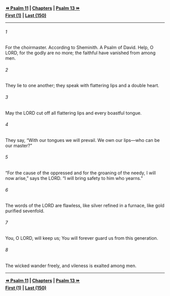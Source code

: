   
**[⏪ Psalm 11](./Psalm%2011.md) | [Chapters](./_index.md) | [Psalm 13 ⏩](./Psalm%2013.md)**  
**[First (1)](./Psalm%201.md) | [Last (150)](./Psalm%20150.md)**  
  
---  
  
###### 1  
For the choirmaster. According to Sheminith. A Psalm of David. Help, O LORD, for the godly are no more; the faithful have vanished from among men.  
  
###### 2  
They lie to one another; they speak with flattering lips and a double heart.  
  
###### 3  
May the LORD cut off all flattering lips and every boastful tongue.  
  
###### 4  
They say, “With our tongues we will prevail. We own our lips—who can be our master?”  
  
###### 5  
“For the cause of the oppressed and for the groaning of the needy, I will now arise,” says the LORD. “I will bring safety to him who yearns.”  
  
###### 6  
The words of the LORD are flawless, like silver refined in a furnace, like gold purified sevenfold.  
  
###### 7  
You, O LORD, will keep us; You will forever guard us from this generation.  
  
###### 8  
The wicked wander freely, and vileness is exalted among men.  
  
  
---  
  
**[⏪ Psalm 11](./Psalm%2011.md) | [Chapters](./_index.md) | [Psalm 13 ⏩](./Psalm%2013.md)**  
**[First (1)](./Psalm%201.md) | [Last (150)](./Psalm%20150.md)**  
  
